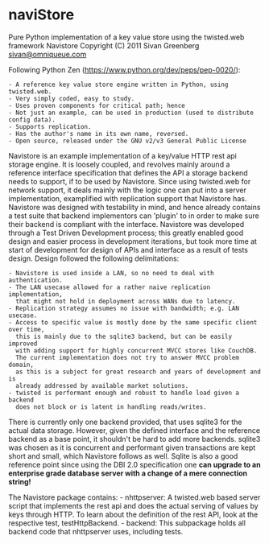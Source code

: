 naviStore
=========

Pure Python implementation of a key value store using the twisted.web framework
Navistore Copyright (C) 2011 Sivan Greenberg <sivan@omniqueue.com>


Following Python Zen (https://www.python.org/dev/peps/pep-0020/):

	- A reference key value store engine written in Python, using twisted.web.
	- Very simply coded, easy to study.
	- Uses proven components for critical path; hence
	- Not just an example, can be used in production (used to distribute config data).
	- Supports replication.
	- Has the author's name in its own name, reversed.
	- Open source, released under the GNU v2/v3 General Public License
  
Navistore is an example implementation of a key/value HTTP rest api
storage engine. It is loosely coupled, and revolves mainly around
a reference interface specification that defines the API a storage
backend needs to support, if to be used by Navistore. Since using
twisted.web for network support, it deals mainly with the logic
one can put into a server implementation, examplified with replication
support that Navistore has.
Navistore was designed with testability in mind, and hence already
contains a test suite that backend implementors can 'plugin' to
in order to make sure their backend is compliant with the interface.
Navistore was developed through a Test Driven Development process; this
greatly enabled good design and easier process in development iterations,
but took more time at start of development for design of APIs 
and interface as a result of tests design.
Design followed the following delimitations:

	- Navistore is used inside a LAN, so no need to deal with authentication.
	- The LAN usecase allowed for a rather naive replication implementation,
  	  that might not hold in deployment across WANs due to latency.
	- Replication strategy assumes no issue with bandwidth; e.g. LAN usecase.
	- Access to specific value is mostly done by the same specific client over time, 
	  this is mainly due to the sqlite3 backend, but can be easily improved
	  with adding support for highly concurrent MVCC stores like CouchDB. 
	  The current implementation does not try to answer MVCC problem domain,
	  as this is a subject for great research and years of development and is
	  already addressed by available market solutions.
	- twisted is performant enough and robust to handle load given a backend
	  does not block or is latent in handling reads/writes.
	  
There is currently only one backend provided, that uses sqlite3 for
the actual data storage. However, given the defined interface and
the reference backend as a base point, it shouldn't be hard to add
more backends. sqlite3 was chosen as it is concurrent and performant 
given transactions are kept short and small, which Navistore follows 
as well. Sqlite is also a good reference point since using the 
DBI 2.0 specification one **can upgrade to an enterprise grade database 
server with a change of a mere connection string!**

The Navistore package contains:
	- nhttpserver: A twisted.web based server script that implements the rest api
	  and does the actual serving of values by keys through HTTP. To learn about
	  the definition of the rest API, look at the respective test, testHttpBackend.
	- backend: This subpackage holds all backend code that nhttpserver uses, 
	  including tests.

